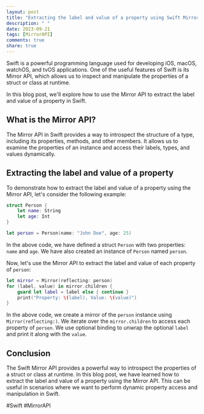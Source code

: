 ```yaml
---
layout: post
title: "Extracting the label and value of a property using Swift Mirror API"
description: " "
date: 2023-09-21
tags: [MirrorAPI]
comments: true
share: true
---
```


Swift is a powerful programming language used for developing iOS, macOS, watchOS, and tvOS applications. One of the useful features of Swift is its Mirror API, which allows us to inspect and manipulate the properties of a struct or class at runtime.

In this blog post, we'll explore how to use the Mirror API to extract the label and value of a property in Swift.

## What is the Mirror API?

The Mirror API in Swift provides a way to introspect the structure of a type, including its properties, methods, and other members. It allows us to examine the properties of an instance and access their labels, types, and values dynamically.

## Extracting the label and value of a property

To demonstrate how to extract the label and value of a property using the Mirror API, let's consider the following example:

```swift
struct Person {
    let name: String
    let age: Int
}

let person = Person(name: "John Doe", age: 25)
```

In the above code, we have defined a struct `Person` with two properties: `name` and `age`. We have also created an instance of `Person` named `person`.

Now, let's use the Mirror API to extract the label and value of each property of `person`:

```swift
let mirror = Mirror(reflecting: person)
for (label, value) in mirror.children {
    guard let label = label else { continue }
    print("Property: \(label), Value: \(value)")
}
```

In the above code, we create a mirror of the `person` instance using `Mirror(reflecting:)`. We iterate over the `mirror.children` to access each property of `person`. We use optional binding to unwrap the optional `label` and print it along with the `value`.

## Conclusion

The Swift Mirror API provides a powerful way to introspect the properties of a struct or class at runtime. In this blog post, we have learned how to extract the label and value of a property using the Mirror API. This can be useful in scenarios where we want to perform dynamic property access and manipulation in Swift.

#Swift #MirrorAPI